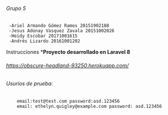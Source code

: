 ###### Grupo 5
     -Ariel Armando Gómez Ramos 20151902188
     -Jesus Adonay Vasquez Zavala 20151002026
     -Heidy Escobar 20171001615
     -Andrés Lizardo 20161001202

Instrucciones
***Proyecto desarrollado en Laravel 8**
###### https://obscure-headland-93250.herokuapp.com/
  ######  Usurios de prueba: 
        email:test@test.com password:asd.123456
        email: ethelyn.quigley@example.com password: asd.123456
